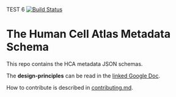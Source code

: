 TEST 6
[![Build Status](https://travis-ci.org/HumanCellAtlas/metadata-schema.svg)](https://travis-ci.org/HumanCellAtlas/metadata-schema)


# The Human Cell Atlas Metadata Schema

This repo contains the HCA metadata JSON schemas.

The **design-principles** can be read in the [linked Google Doc](https://docs.google.com/document/d/1eUVpYDLu2AxmxRw2ZUMM-jpKNxQudJbznNyNRp35nLc/edit?usp=sharing).


How to contribute is described in [contributing.md](https://github.com/HumanCellAtlas/metadata-schema/blob/master/contributing.md).

